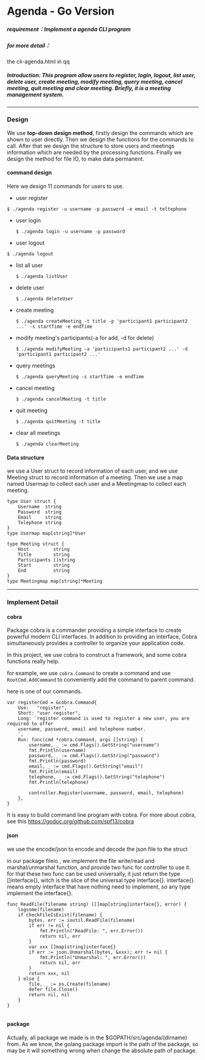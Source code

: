 # Agenda - Go Version

##### requirement：Implement a agenda CLI program
##### for more detail：
the cli-agenda.html in qq

##### Introduction: This program allow users to register, login, logout, list user, delete user, create meeting, modify meeting, query meeting, cancel meeting, quit meeting and clear meeting. Briefly, it is a meeting management system.
---
### Design
We use **top-down design method**, firstly design the commands which are shown to user directly. Then we design the functions for the commands to call. After that we design the structure to store users and meetings information which are needed by the processing functions. Finally we design the method for file IO, to make data permanent.

#### command design
Here we design 11 commands for users to use.

- user register

 `$ ./agenda register -u username -p password -e email -t teltephone`
- user login

  `$ ./agenda login -u username -p password`
- user logout

 `$ ./agenda logout`
- list all user

  `$ ./agenda listUser`
- delete user

  `$ ./agenda deleteUser`
- create meeting

  `$ ./agenda createMeeting -t title -p 'participant1 participant2 ...' -s startTime -e endTime`
- modify meeting's participants(-a for add, -d for delete)

  `$ ./agenda modifyMeeting -a 'participants1 participant2 ...' -d 'participant1 participant2 ...'`
- query meetings

  `$ ./agenda queryMeeting -s startTime -e endTime`
- cancel meeting

  `$ ./agenda cancelMeeting -t title`
- quit meeting

  `$ ./agenda quitMeeting -t title`
- clear all meetings

  `$ ./agenda clearMeeting`


#### Data structure
we use a User struct to record information of each user, and we use Meeting struct to record information of a meeting. Then we use a map named Usermap to collect each user and a Meetingmap to collect each meeting.
```
type User struct {
	Username  string
	Password  string
	Email     string
	Telephone string
}
type Usermap map[string]*User
```
```
type Meeting struct {
	Host         string
	Title        string
	Participants []string
	Start        string
	End          string
}
type Meetingmap map[string]*Meeting
```
---
### Implement Detail
#### cobra
Package cobra is a commander providing a simple interface to create powerful modern CLI interfaces. In addition to providing an interface, Cobra simultaneously provides a controller to organize your application code.

In this project, we use cobra to construct a framework, and some cobra functions really help.

for example, we use `cobra.Command` to create a command and use `RootCmd.AddCommand` to conveniently add the command to parent command.

here is one of our commands.

```
var registerCmd = &cobra.Command{
	Use:   "register",
	Short: "user register",
	Long: `register command is used to register a new user, you are required to offer
	username, password, email and telephone number.
	`,
	Run: func(cmd *cobra.Command, args []string) {
		username, _ := cmd.Flags().GetString("username")
		fmt.Println(username)
		password, _ := cmd.Flags().GetString("password")
		fmt.Println(password)
		email, _ := cmd.Flags().GetString("email")
		fmt.Println(email)
		telephone, _ := cmd.Flags().GetString("telephone")
		fmt.Println(telephone)

		controller.Register(username, password, email, telephone)
	},
}
```
It is easy to build command line program with cobra.
For more about cobra, see this https://godoc.org/github.com/spf13/cobra

#### json

we use the encode/json to encode and decode the json file to the struct

in our package fileio , we implement the file write/read and marshal/unmarshal function, and provide two func for controller to use it. for that these two func can be used universally, it just return the type []interface{}, witch is the slice of the universal type interface{}. interface{} means empty interface that have nothing need to implement, so any type implement the interface{}.

``` lang=golang
func ReadFile(filename string) ([]map[string]interface{}, error) {
    logsome(filename)
    if checkFileIsExist(filename) {
        bytes, err := ioutil.ReadFile(filename)
        if err != nil {
            fmt.Println("ReadFile: ", err.Error())
            return nil, err
        }
        var xxx []map[string]interface{}
        if err := json.Unmarshal(bytes, &xxx); err != nil {
            fmt.Println("Unmarshal: ", err.Error())
            return nil, err
        }
        return xxx, nil
    } else {
        file, _ := os.Create(filename)
        defer file.Close()
        return nil, nil
    }
}


```

#### package
Actually, all package we made is in the $GOPATH/src/agenda/(dirname) from. As we know, the golang package import is the path of the package, so may be it will something wrong when change the absolute path of package.

